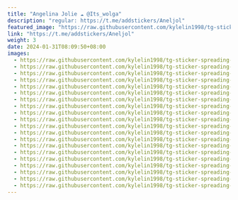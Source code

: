 ```yaml
---
title: "Angelina Jolie ☁️ @Its_wolga"
description: "regular: https://t.me/addstickers/Aneljol"
featured_image: "https://raw.githubusercontent.com/kylelin1998/tg-sticker-spreading-worldwide-images/main/img/68ba6263-2d4a-4e13-b3ac-fa1e73155568.jpg"
link: "https://t.me/addstickers/Aneljol"
weight: 3
date: 2024-01-31T08:09:50+08:00
images:
  - https://raw.githubusercontent.com/kylelin1998/tg-sticker-spreading-worldwide-images/main/img/68ba6263-2d4a-4e13-b3ac-fa1e73155568.jpg
  - https://raw.githubusercontent.com/kylelin1998/tg-sticker-spreading-worldwide-images/main/img/1bfe72a6-1c28-4390-ac9e-ddbced192af5.jpg
  - https://raw.githubusercontent.com/kylelin1998/tg-sticker-spreading-worldwide-images/main/img/cdd8850c-b24c-4445-90c5-9a14afb4ab39.jpg
  - https://raw.githubusercontent.com/kylelin1998/tg-sticker-spreading-worldwide-images/main/img/ad1f9f70-3be4-41fc-98f2-5c940656123e.jpg
  - https://raw.githubusercontent.com/kylelin1998/tg-sticker-spreading-worldwide-images/main/img/a3f5f61e-72b0-446b-b5e9-02e55a52a5f1.jpg
  - https://raw.githubusercontent.com/kylelin1998/tg-sticker-spreading-worldwide-images/main/img/39d625cb-1233-4a3d-9b8d-dfedee5f6c5d.jpg
  - https://raw.githubusercontent.com/kylelin1998/tg-sticker-spreading-worldwide-images/main/img/fdcbc99e-701a-43cc-875c-e22a57f97559.jpg
  - https://raw.githubusercontent.com/kylelin1998/tg-sticker-spreading-worldwide-images/main/img/02f3f5c5-4242-47fc-a67b-ef2641cf4b3b.jpg
  - https://raw.githubusercontent.com/kylelin1998/tg-sticker-spreading-worldwide-images/main/img/6ee4eeb4-1107-42b2-a1c3-cc32e90b8d30.jpg
  - https://raw.githubusercontent.com/kylelin1998/tg-sticker-spreading-worldwide-images/main/img/57f6acd2-246f-441d-807d-e6c48a5d1e5a.jpg
  - https://raw.githubusercontent.com/kylelin1998/tg-sticker-spreading-worldwide-images/main/img/6374b89d-3281-431a-83d5-998ff0f21064.jpg
  - https://raw.githubusercontent.com/kylelin1998/tg-sticker-spreading-worldwide-images/main/img/b7dd9baa-b453-4ed8-be0b-cf9cbd49c073.jpg
  - https://raw.githubusercontent.com/kylelin1998/tg-sticker-spreading-worldwide-images/main/img/ad7ea84d-f10c-492b-8dad-0e02b07c253d.jpg
  - https://raw.githubusercontent.com/kylelin1998/tg-sticker-spreading-worldwide-images/main/img/a86927d9-ec2e-4f42-8992-ec76c6873e2b.jpg
  - https://raw.githubusercontent.com/kylelin1998/tg-sticker-spreading-worldwide-images/main/img/b3718fc5-f6f3-4248-8bdc-32473a03dc00.jpg
  - https://raw.githubusercontent.com/kylelin1998/tg-sticker-spreading-worldwide-images/main/img/70aa7859-a23f-48ab-98fa-2bb37ba76d67.jpg
  - https://raw.githubusercontent.com/kylelin1998/tg-sticker-spreading-worldwide-images/main/img/246fef68-eaf6-4f10-96a8-e9ed80b885cc.jpg
  - https://raw.githubusercontent.com/kylelin1998/tg-sticker-spreading-worldwide-images/main/img/bd9ff4ba-14c1-4284-96de-9f8a85b5a4a7.jpg
  - https://raw.githubusercontent.com/kylelin1998/tg-sticker-spreading-worldwide-images/main/img/b5a17552-d101-4786-b71e-1f27710dcc05.jpg
  - https://raw.githubusercontent.com/kylelin1998/tg-sticker-spreading-worldwide-images/main/img/47f85a83-4c28-4b84-9b49-1355b448f509.jpg
---
```

